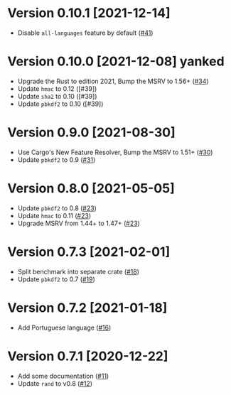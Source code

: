 # Version 0.10.1 [2021-12-14]

- Disable `all-languages` feature by default ([#41])

[#41]: https://github.com/koushiro/bip0039/pull/41

# Version 0.10.0 [2021-12-08] yanked

- Upgrade the Rust to edition 2021, Bump the MSRV to 1.56+ ([#34])
- Update `hmac` to 0.12 ([#39])
- Update `sha2` to 0.10 ([#39])
- Update `pbkdf2` to 0.10 ([#39])

[#34]: https://github.com/koushiro/bip0039/pull/34

# Version 0.9.0 [2021-08-30]

- Use Cargo's New Feature Resolver, Bump the MSRV to 1.51+ ([#30])
- Update `pbkdf2` to 0.9 ([#31])

[#30]: https://github.com/koushiro/bip0039/pull/30
[#31]: https://github.com/koushiro/bip0039/pull/31

# Version 0.8.0 [2021-05-05]

- Update `pbkdf2` to 0.8 ([#23])
- Update `hmac` to 0.11 ([#23])
- Upgrade MSRV from 1.44+ to 1.47+ ([#23])

[#23]: https://github.com/koushiro/bip0039/pull/23

# Version 0.7.3 [2021-02-01]

- Split benchmark into separate crate ([#18]) 
- Update `pbkdf2` to 0.7 ([#19])

[#18]: https://github.com/koushiro/bip0039/pull/18
[#19]: https://github.com/koushiro/bip0039/pull/19

# Version 0.7.2 [2021-01-18]

- Add Portuguese language ([#16])

[#16]: https://github.com/koushiro/bip0039/pull/16

# Version 0.7.1 [2020-12-22]

- Add some documentation ([#11])
- Update `rand` to v0.8 ([#12])

[#11]: https://github.com/koushiro/bip0039/pull/11
[#12]: https://github.com/koushiro/bip0039/pull/12
